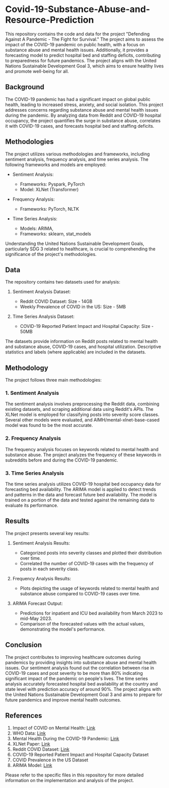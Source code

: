 # Covid-19-Substance-Abuse-and-Resource-Prediction

This repository contains the code and data for the project "Defending Against A Pandemic - The Fight for Survival." The project aims to assess the impact of the COVID-19 pandemic on public health, with a focus on substance abuse and mental health issues. Additionally, it provides a forecasting model to predict hospital bed and staffing deficits, contributing to preparedness for future pandemics. The project aligns with the United Nations Sustainable Development Goal 3, which aims to ensure healthy lives and promote well-being for all.

## Background
The COVID-19 pandemic has had a significant impact on global public health, leading to increased stress, anxiety, and social isolation. This project addresses concerns regarding substance abuse and mental health issues during the pandemic. By analyzing data from Reddit and COVID-19 hospital occupancy, the project quantifies the surge in substance abuse, correlates it with COVID-19 cases, and forecasts hospital bed and staffing deficits.

## Methodologies
The project utilizes various methodologies and frameworks, including sentiment analysis, frequency analysis, and time series analysis. The following frameworks and models are employed:

- Sentiment Analysis:
  - Frameworks: Pyspark, PyTorch
  - Model: XLNet (Transformer)

- Frequency Analysis:
  - Frameworks: PyTorch, NLTK

- Time Series Analysis:
  - Models: ARIMA, 
  - Frameworks: sklearn, stat_models

Understanding the United Nations Sustainable Development Goals, particularly SDG 3 related to healthcare, is crucial to comprehending the significance of the project's methodologies.

## Data
The repository contains two datasets used for analysis:

1. Sentiment Analysis Dataset:
   - Reddit COVID Dataset: Size - 14GB
   - Weekly Prevalence of COVID in the US: Size - 5MB

2. Time Series Analysis Dataset:
   - COVID-19 Reported Patient Impact and Hospital Capacity: Size - 50MB

The datasets provide information on Reddit posts related to mental health and substance abuse, COVID-19 cases, and hospital utilization. Descriptive statistics and labels (where applicable) are included in the datasets.

## Methodology
The project follows three main methodologies:

### 1. Sentiment Analysis
The sentiment analysis involves preprocessing the Reddit data, combining existing datasets, and scraping additional data using Reddit's APIs. The XLNet model is employed for classifying posts into severity score classes. Several other models were evaluated, and AIMH/mental-xlnet-base-cased model was found to be the most accurate.

### 2. Frequency Analysis
The frequency analysis focuses on keywords related to mental health and substance abuse. The project analyzes the frequency of these keywords in subreddits before and during the COVID-19 pandemic.

### 3. Time Series Analysis
The time series analysis utilizes COVID-19 hospital bed occupancy data for forecasting bed availability. The ARIMA model is applied to detect trends and patterns in the data and forecast future bed availability. The model is trained on a portion of the data and tested against the remaining data to evaluate its performance.

## Results
The project presents several key results:

1. Sentiment Analysis Results:
   - Categorized posts into severity classes and plotted their distribution over time.
   - Correlated the number of COVID-19 cases with the frequency of posts in each severity class.

2. Frequency Analysis Results:
   - Plots depicting the usage of keywords related to mental health and substance abuse compared to COVID-19 cases over time.

3. ARIMA Forecast Output:
   - Predictions for inpatient and ICU bed availability from March 2023 to mid-May 2023.
   - Comparison of the forecasted values with the actual values, demonstrating the model's performance.

## Conclusion
The project contributes to improving healthcare outcomes during pandemics by providing insights into substance abuse and mental health issues. Our sentiment analysis found out the correlation between rise in COVID-19 cases and post severity to be more than 80% indicating significant impact of the pandemic on people's lives. The time series analysis accurately forecasted hospital bed availability at the country and state level with prediction accuracy of around 90%. The project aligns with the United Nations Sustainable Development Goal 3 and aims to prepare for future pandemics and improve mental health outcomes.

## References
1. Impact of COVID on Mental Health: [Link](https://www.covidminds.org/)
2. WHO Data: [Link](https://www.who.int/data/gho)
3. Mental Health During the COVID-19 Pandemic: [Link](https://journals.plos.org/plosone/article?id=10.1371/journal.pone.0277562)
4. XLNet Paper: [Link](https://arxiv.org/abs/1906.08237)
5. Reddit COVID Dataset: [Link](https://www.kaggle.com/datasets/pavellexyr/the-reddit-covid-dataset)
6. COVID-19 Reported Patient Impact and Hospital Capacity Dataset
7. COVID Prevalence in the US Dataset
8. ARIMA Model: [Link](https://www.researchgate.net/publication/328633706_Fore)

Please refer to the specific files in this repository for more detailed information on the implementation and analysis of the project.

